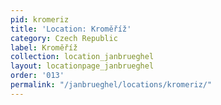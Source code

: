 ```yaml
---
pid: kromeriz
title: 'Location: Kroměříž'
category: Czech Republic
label: Kroměříž
collection: location_janbrueghel
layout: locationpage_janbrueghel
order: '013'
permalink: "/janbrueghel/locations/kromeriz/"
---
```

